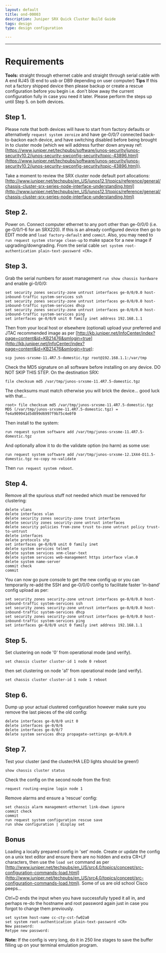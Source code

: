```yaml
---
layout: default
title: ond-00003
description: Juniper SRX Quick Cluster Build Guide
tags: design 
type: design configuration

---
```


---

# Requirements

**Tools:** straight through ethernet cable and straight through serial cable with A end RJ45 (B end to usb or DB9 depending on user computer)
**Tips** If this not a factory shipped device then please backup or create a rescue configuration before you begin i.e. don't blow away the current configuration fully in case you need it later. Please perform the steps up until Step 5. on both devices.

## Step 1.
Please note that both devices will have to start from factory defaults or alternatively `request system zeroize` and have ge-0/0/7 connected back-to-backon each device, and have switching disabled before being brought in to cluster mode (which we will address further down anyway ref: [https://www.juniper.net/techpubs/software/junos-security/junos-security10.2/junos-security-swconfig-security/topic-43896.html](https://www.juniper.net/techpubs/software/junos-security/junos-security10.2/junos-security-swconfig-security/topic-43896.html)).

Take a moment to review the SRX cluster node default port allocations: [http://www.juniper.net/techpubs/en_US/junos12.1/topics/reference/general/chassis-cluster-srx-series-node-interface-understanding.html](http://www.juniper.net/techpubs/en_US/junos12.1/topics/reference/general/chassis-cluster-srx-series-node-interface-understanding.html)

## Step 2.

Power on. Connect computer ethernet to any port other than ge-0/0/0 (i.e. ge-0/0/1-6 for an SRX220). If this is an already configured device then go to EDIT mode and `load factory-default` and `commit`. Also, you may need to `run request system storage clean-up` to make space for a new image if upgrading/downgrading. From the serial cable `set system root-authentication plain-text-password <CR>`.

## Step 3.

Grab the serial numbers for asset management `run show chassis hardware` and enable gi-0/0/0:

    set security zones security-zone untrust interfaces ge-0/0/0.0 host-inbound-traffic system-services ssh
    set security zones security-zone untrust interfaces ge-0/0/0.0 host-inbound-traffic system-services dhcp
    set security zones security-zone untrust interfaces ge-0/0/0.0 host-inbound-traffic system-services ping
    set interfaces ge-0/0/0 unit 0 family inet address 192.168.1.1
  
Then from your local host or elsewhere (optional) upload your preferred and JTAC recommended image as per [http://kb.juniper.net/InfoCenter/index?page=content&id=KB21476&smlogin=true](http://kb.juniper.net/InfoCenter/index?page=content&id=KB21476&smlogin=true):


    scp junos-srxsme-11.4R7.5-domestic.tgz root@192.168.1.1:/var/tmp

Check the MD5 signature on all software before installing on any device. DO NOT SKIP THIS STEP. On the destination SRX:

    file checksum md5 /var/tmp/junos-srxsme-11.4R7.5-domestic.tgz

The checksums must match otherwise you will brick the device… good luck with that…

    root> file checksum md5 /var/tmp/junos-srxsme-11.4R7.5-domestic.tgz
    MD5 (/var/tmp/junos-srxsme-11.4R7.5-domestic.tgz) = fe4a909941d5d899d6997f9b75c4e0f0

Then install to the system:

    run request system software add /var/tmp/junos-srxsme-11.4R7.5-domestic.tgz

And optionally allow it to do the validate option (no harm) as some use:

    run request system software add /var/tmp/junos-srxsme-12.1X44-D11.5-domestic.tgz no-copy no-validate


Then `run request system reboot`.

## Step 4.

Remove all the spurious stuff not needed which must be removed for clustering:


    delete vlans
    delete interfaces vlan
    delete security zones security-zone trust interfaces
    delete security zones security-zone untrust interfaces
    delete security policies from-zone trust to-zone untrust policy trust-to-untrust
    delete interfaces
    delete protocols stp
    set interfaces ge-0/0/0 unit 0 family inet
    delete system services telnet
    delete system services xnm-clear-text
    delete system services web-management https interface vlan.0
    delete system name-server
    commit check
    commit

You can now go pure console to get the new config up or you can temporarily re-add the SSH and ge-0/0/0 config to facilitate faster 'in-band' config upload as per:

    set security zones security-zone untrust interfaces ge-0/0/0.0 host-inbound-traffic system-services ssh
    set security zones security-zone untrust interfaces ge-0/0/0.0 host-inbound-traffic system-services dhcp
    set security zones security-zone untrust interfaces ge-0/0/0.0 host-inbound-traffic system-services ping
    set interfaces ge-0/0/0 unit 0 family inet address 192.168.1.1

## Step 5.

Set clustering on node '0' from operational mode (and verify).

    set chassis cluster cluster-id 1 node 0 reboot

then set clustering on node 'a1' from operational mode (and verify).

    set chassis cluster cluster-id 1 node 1 reboot


## Step 6. 

Dump up your actual clustered configuration however make sure you remove the last pieces of the old config:

    delete interfaces ge-0/0/0 unit 0
    delete interfaces ge-0/0/6
    delete interfaces ge-0/0/7
    delete system services dhcp propagate-settings ge-0/0/0.0

## Step 7.

Test your cluster (and the cluster/HA LED lights should be green!)

    show chassis cluster status

Check the config on the second node from the first:

    request routing-engine login node 1

Remove alarms and ensure a 'rescue' config:

    set chassis alarm management-ethernet link-down ignore
    commit check
    commit
    run request system configuration rescue save
    run show configuration | display set

## Bonus

Loading a locally prepared config in 'set' mode. Create or update the config on a unix text editor and ensure there are no hidden and extra CR+LF characters, then use the ```load set``` command as per [http://www.juniper.net/techpubs/en_US/src4.0/topics/concept/src-configuration-commands-load.html](http://www.juniper.net/techpubs/en_US/src4.0/topics/concept/src-configuration-commands-load.html). Some of us are old school Cisco peeps…

Ctrl+D ends the input when you have successfully typed it all in, and perhaps re-do the hostname and root password again just in case you forgot to change them previously.

    set system host-name cc-cty-cst-fw02a0
    set system root-authentication plain-text-password <CR>
    New password:
    Retype new password:

**Note:** If the config is very long, do it in 250 line stages to save the buffer filling up on your terminal emulation program.






